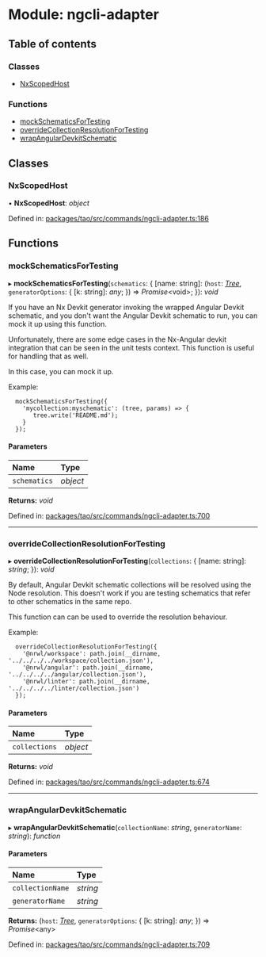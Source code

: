 # Module: ngcli-adapter

## Table of contents

### Classes

- [NxScopedHost](/latest/react/nx-devkit/ngcli_adapter#nxscopedhost)

### Functions

- [mockSchematicsForTesting](/latest/react/nx-devkit/ngcli_adapter#mockschematicsfortesting)
- [overrideCollectionResolutionForTesting](/latest/react/nx-devkit/ngcli_adapter#overridecollectionresolutionfortesting)
- [wrapAngularDevkitSchematic](/latest/react/nx-devkit/ngcli_adapter#wrapangulardevkitschematic)

## Classes

### NxScopedHost

• **NxScopedHost**: *object*

Defined in: [packages/tao/src/commands/ngcli-adapter.ts:186](https://github.com/nrwl/nx/blob/55b37cee/packages/tao/src/commands/ngcli-adapter.ts#L186)

## Functions

### mockSchematicsForTesting

▸ **mockSchematicsForTesting**(`schematics`: { [name: string]: (`host`: [*Tree*](/latest/react/nx-devkit/index#tree), `generatorOptions`: { [k: string]: *any*;  }) => *Promise*<void\>;  }): *void*

If you have an Nx Devkit generator invoking the wrapped Angular Devkit schematic,
and you don't want the Angular Devkit schematic to run, you can mock it up using this function.

Unfortunately, there are some edge cases in the Nx-Angular devkit integration that
can be seen in the unit tests context. This function is useful for handling that as well.

In this case, you can mock it up.

Example:

```
  mockSchematicsForTesting({
    'mycollection:myschematic': (tree, params) => {
       tree.write('README.md');
    }
  });

```

#### Parameters

| Name | Type |
| :------ | :------ |
| `schematics` | *object* |

**Returns:** *void*

Defined in: [packages/tao/src/commands/ngcli-adapter.ts:700](https://github.com/nrwl/nx/blob/55b37cee/packages/tao/src/commands/ngcli-adapter.ts#L700)

___

### overrideCollectionResolutionForTesting

▸ **overrideCollectionResolutionForTesting**(`collections`: { [name: string]: *string*;  }): *void*

By default, Angular Devkit schematic collections will be resolved using the Node resolution.
This doesn't work if you are testing schematics that refer to other schematics in the
same repo.

This function can can be used to override the resolution behaviour.

Example:

```
  overrideCollectionResolutionForTesting({
    '@nrwl/workspace': path.join(__dirname, '../../../../workspace/collection.json'),
    '@nrwl/angular': path.join(__dirname, '../../../../angular/collection.json'),
    '@nrwl/linter': path.join(__dirname, '../../../../linter/collection.json')
  });

```

#### Parameters

| Name | Type |
| :------ | :------ |
| `collections` | *object* |

**Returns:** *void*

Defined in: [packages/tao/src/commands/ngcli-adapter.ts:674](https://github.com/nrwl/nx/blob/55b37cee/packages/tao/src/commands/ngcli-adapter.ts#L674)

___

### wrapAngularDevkitSchematic

▸ **wrapAngularDevkitSchematic**(`collectionName`: *string*, `generatorName`: *string*): *function*

#### Parameters

| Name | Type |
| :------ | :------ |
| `collectionName` | *string* |
| `generatorName` | *string* |

**Returns:** (`host`: [*Tree*](/latest/react/nx-devkit/index#tree), `generatorOptions`: { [k: string]: *any*;  }) => *Promise*<any\>

Defined in: [packages/tao/src/commands/ngcli-adapter.ts:709](https://github.com/nrwl/nx/blob/55b37cee/packages/tao/src/commands/ngcli-adapter.ts#L709)
